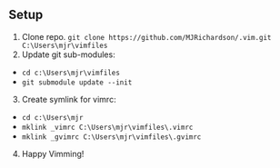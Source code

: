 ## Setup

1. Clone repo.  `git clone https://github.com/MJRichardson/.vim.git C:\Users\mjr\vimfiles`
2. Update git sub-modules:
  - `cd c:\Users\mjr\vimfiles`
  - `git submodule update --init`
3. Create symlink for vimrc:
  - `cd c:\Users\mjr`
  - `mklink _vimrc C:\Users\mjr\vimfiles\.vimrc`
  - `mklink _gvimrc C:\Users\mjr\vimfiles\.gvimrc`
  
4. Happy Vimming!
